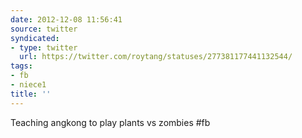 ```yaml
---
date: 2012-12-08 11:56:41
source: twitter
syndicated:
- type: twitter
  url: https://twitter.com/roytang/statuses/277381177441132544/
tags:
- fb
- niece1
title: ''
---
```


Teaching angkong to play plants vs zombies #fb